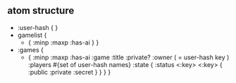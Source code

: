 ## atom structure

- :user-hash {<name> <id>}
- gamelist {
    - <id> { :minp <int> :maxp <int> :has-ai <boolean> }
}
- :games {
    - <id> {
        :minp <int> :maxp <int> :has-ai <boolean>
        :game <text>
        :title <text>
        :private? <boolean>
        :owner <text> ( = user-hash key )
        :players #{set of user-hash names}
        :state {
            :status <:key>
            <game specific>
            <:key> {
                :public  <known to all>
                :private <known to player>
                :secret  <known to none>
            }
        }
    }
}
